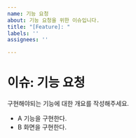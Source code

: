 ```yaml
---
name: 기능 요청
about: 기능 요청을 위한 이슈입니다.
title: "[Feature]: "
labels: ''
assignees: ''

---
```


# 이슈: 기능 요청
구현해야되는 기능에 대한 개요를 작성해주세요.
- A 기능을 구현한다.
- B 화면을 구현한다.
